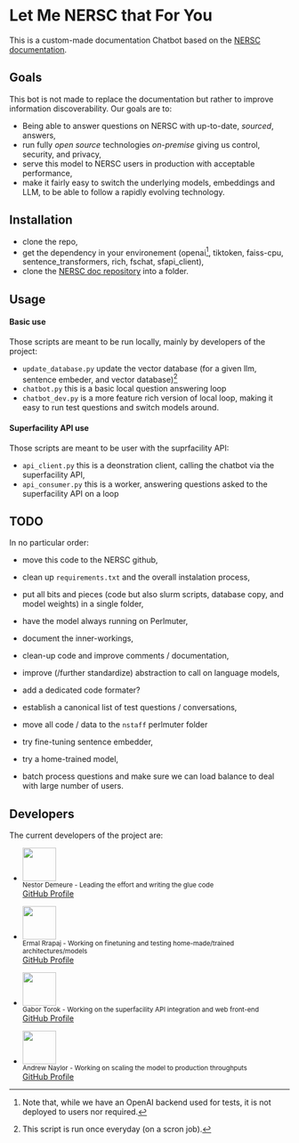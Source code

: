 # Let Me NERSC that For You

This is a custom-made documentation Chatbot based on the [NERSC documentation](https://docs.nersc.gov/).

## Goals

This bot is not made to replace the documentation but rather to improve information discoverability.
Our goals are to:

* Being able to answer questions on NERSC with up-to-date, *sourced*, answers,
* run fully *open source* technologies *on-premise* giving us control, security, and privacy,
* serve this model to NERSC users in production with acceptable performance,
* make it fairly easy to switch the underlying models, embeddings and LLM, to be able to follow a rapidly evolving technology.

## Installation

* clone the repo,
* get the dependency in your environement (openai[^openai], tiktoken, faiss-cpu, sentence_transformers, rich, fschat, sfapi_client),
* clone the [NERSC doc repository](https://gitlab.com/NERSC/nersc.gitlab.io/-/tree/main/docs) into a folder.

[^openai]: Note that, while we have an OpenAI backend used for tests, it is not deployed to users nor required.

## Usage

#### Basic use

Those scripts are meant to be run locally, mainly by developers of the project:

* `update_database.py` update the vector database (for a given llm, sentence embeder, and vector database)[^when]
* `chatbot.py` this is a basic local question answering loop
* `chatbot_dev.py` is a more feature rich version of local loop, making it easy to run test questions and switch models around.

[^when]: This script is run once everyday (on a scron job).

#### Superfacility API use

Those scripts are meant to be user with the suprfacility API:

* `api_client.py` this is a deonstration client, calling the chatbot via the superfacility API,
* `api_consumer.py` this is a worker, answering questions asked to the superfacility API on a loop

## TODO

In no particular order:

* move this code to the NERSC github,
* clean up `requirements.txt` and the overall instalation process,
* put all bits and pieces (code but also slurm scripts, database copy, and model weights) in a single folder,
* have the model always running on Perlmuter,
* document the inner-workings,
* clean-up code and improve comments / documentation,
* improve (/further standardize) abstraction to call on language models,
* add a dedicated code formater?
* establish a canonical list of test questions / conversations,
* move all code / data to the `nstaff` perlmuter folder

* try fine-tuning sentence embedder,
* try a home-trained model,

* batch process questions and make sure we can load balance to deal with large number of users.

## Developers

The current developers of the project are:

* <img src="https://github.com/nestordemeure.png" width="60px;"/><br /><sub>Nestor Demeure - Leading the effort and writing the glue code</sub><br /><a href="https://github.com/nestordemeure">GitHub Profile</a>

* <img src="https://github.com/ermalrrapaj.png" width="60px;"/><br /><sub>Ermal Rrapaj - Working on finetuning and testing home-made/trained architectures/models</sub><br /><a href="https://github.com/ermalrrapaj">GitHub Profile</a>

* <img src="https://github.com/gabor-lbl.png" width="60px;"/><br /><sub>Gabor Torok - Working on the superfacility API integration and web front-end</sub><br /><a href="https://github.com/gabor-lbl">GitHub Profile</a>

* <img src="https://github.com/asnaylor.png" width="60px;"/><br /><sub>Andrew Naylor - Working on scaling the model to production throughputs</sub><br /><a href="https://github.com/asnaylor">GitHub Profile</a>

